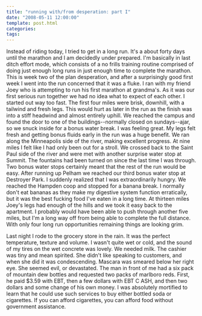 ```yaml
---
title: "running with/from desperation: part I"
date: "2008-05-11 12:00:00"
template: post.html
categories: 
tags: 
---
```


Instead of riding today, I tried to get in a long run. It's a about forty days until the marathon and I am decidedly under prepared. I'm basically in last ditch effort mode, which consists of a no frills training routine comprised of doing just enough long runs in just enough time to complete the marathon. This is week two of the plan desperation, and after a surprisingly good first week I went into the run concerned that it was a fluke. I ran with my friend Joey who is attempting to run his first marathon at grandma's. As it was our first serious run together we had no idea what to expect of each other. I started out way too fast. The first four miles were brisk, downhill, with a tailwind and fresh legs. This would hurt as later in the run as the finish was into a stiff headwind and almost entirely uphill. We reached the campus and found the door to one of the buildings--normally closed on sundays--ajar, so we snuck inside for a bonus water break. I was feeling great. My legs felt fresh and getting bonus fluids early in the run was a huge benefit. We ran along the Minneapolis side of the river, making excellent progress. At nine miles I felt like I had only been out for a stroll. We crossed back to the Saint Paul side of the river and were met with another surprise water stop at Summit. The fountains had been turned on since the last time I was through. Two bonus water stops certainly meant that the rest of the run would be easy. After running up Pelham we reached our third bonus water stop at Destroyer Park. I suddenly realized that I was extraordinarily hungry. We reached the Hampden coop and stopped for a banana break. I normally don't eat bananas as they make my digestive system function erratically, but it was the best fucking food I've eaten in a long time. At thirteen miles Joey's legs had enough of the hills and we took it easy back to the apartment. I probably would have been able to push through another five miles, but I'm a long way off from being able to complete the full distance. With only four long run opportunities remaining things are looking grim.

Last night I rode to the grocery store in the rain. It was the perfect temperature, texture and volume. I wasn't quite wet or cold, and the sound of my tires on the wet concrete was lovely. We needed milk. The cashier was tiny and mean spirited. She didn't like speaking to customers, and when she did it was condescending. Mascara was smeared below her right eye. She seemed evil, or devastated. The man in front of me had a six pack of mountain dew bottles and requested two packs of marlboro reds. First, he paid $3.59 with EBT, then a few dollars with EBT C ASH, and then two dollars and some change of his own money. I was absolutely mortified to learn that he could use such services to buy either bottled soda or cigarettes. If you can afford cigarettes, you can afford food without government assistance.